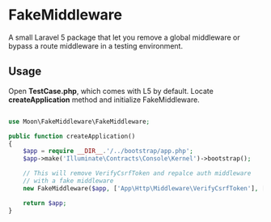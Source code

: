 # FakeMiddleware

A small Laravel 5 package that let you remove a global middleware or bypass a route middleware in a testing environment.

## Usage

Open **TestCase.php**, which comes with L5 by default.
Locate **createApplication** method and initialize FakeMiddleware.

```php

use Moon\FakeMiddleware\FakeMiddleware;

public function createApplication()
{
    $app = require __DIR__.'/../bootstrap/app.php';
    $app->make('Illuminate\Contracts\Console\Kernel')->bootstrap();

    // This will remove VerifyCsrfToken and repalce auth middleware
    // with a fake middleware
    new FakeMiddleware($app, ['App\Http\Middleware\VerifyCsrfToken'], ['auth']);

    return $app;
}
```
